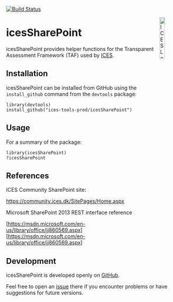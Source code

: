 [![Build
Status](https://travis-ci.org/ices-tools-prod/icesSharePoint.svg?branch=master)](https://travis-ci.org/ices-tools-prod/icesSharePoint)

[<img align="right" alt="ICES Logo" width="17%" height="17%" src="http://www.ices.dk/_layouts/15/1033/images/icesimg/iceslogo.png">](http://www.ices.dk/Pages/default.aspx)

icesSharePoint
==============

icesSharePoint provides helper functions for the Transparent Assessment
Framework (TAF) used by [ICES](http://www.ices.dk/Pages/default.aspx).

<!-- icesSharePoint is implemented as an [R](https://www.r-project.org) package and
available on [CRAN](https://cran.r-project.org/package=icesSharePoint). -->
Installation
------------

icesSharePoint can be installed from GitHub using the `install_github`
command from the `devtools` package:

    library(devtools)
    install_github("ices-tools-prod/icesSharePoint")

Usage
-----

For a summary of the package:

    library(icesSharePoint)
    ?icesSharePoint

References
----------

ICES Community SharePoint site:

<https://community.ices.dk/SitePages/Home.aspx>

Microsoft SharePoint 2013 REST interface reference

\[<https://msdn.microsoft.com/en-us/library/office/jj860569.aspx>\]\[<https://msdn.microsoft.com/en-us/library/office/jj860569.aspx>\]

Development
-----------

icesSharePoint is developed openly on
[GitHub](https://github.com/ices-tools-prod/icesSharePoint).

Feel free to open an
[issue](https://github.com/ices-tools-prod/icesSharePoint/issues) there
if you encounter problems or have suggestions for future versions.

<!--
The current development version can be installed using:

```R
library(devtools)
install_github("ices-tools-prod/icesSharePoint")
```
-->
<!-- Poke Travis -->
